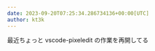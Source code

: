 ```yaml
---
date: 2023-09-20T07:25:34.286734136+00:00[UTC]
author: kt3k
---
```

最近ちょっと vscode-pixeledit の作業を再開してる

